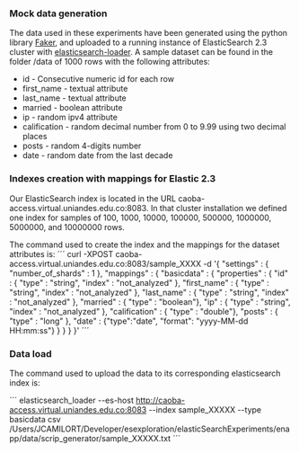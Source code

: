 ### Mock data generation

The data used in these experiments have been generated using the python library [Faker](https://github.com/joke2k/faker), and uploaded to a running instance of ElasticSearch 2.3 cluster with [elasticsearch-loader](https://github.com/Moshe/elasticsearch_loader). A sample dataset can be found in the folder /data of 1000 rows with the following attributes:

* id - Consecutive numeric id for each row
* first_name - textual attribute
* last_name - textual attribute 
* married - boolean attribute
* ip - random ipv4 attribute
* calification - random decimal number from 0 to 9.99 using two decimal places
* posts - random 4-digits number
* date - random date from the last decade


### Indexes creation with mappings for Elastic 2.3

Our ElasticSearch index is located in the URL caoba-access.virtual.uniandes.edu.co:8083. In that cluster installation we defined one index for samples of 100, 1000, 10000, 100000, 500000, 1000000, 5000000, and 10000000 rows. 

The command used to create the index and the mappings for the dataset attributes is:
´´´
curl -XPOST caoba-access.virtual.uniandes.edu.co:8083/sample_XXXX -d '{
    "settings" : {
        "number_of_shards" : 1
    },
    "mappings" : {
        "basicdata" : {
            "properties" : {
                "id" : { "type" : "string", "index" : "not_analyzed" },
                "first_name" : { "type" : "string", "index" : "not_analyzed" },
                "last_name" : { "type" : "string", "index" : "not_analyzed" },
                "married" : { "type" : "boolean"},
                "ip" : { "type" : "string", "index" : "not_analyzed" },
                "calification" : { "type" : "double"},
                "posts" : { "type" : "long" },
                "date" : {"type":"date", "format": "yyyy-MM-dd HH:mm:ss"}
            }
        }
    }
}'
´´´

### Data load

The command used to upload the data to its corresponding elasticsearch index is:

´´´
elasticsearch_loader --es-host http://caoba-access.virtual.uniandes.edu.co:8083 --index sample_XXXXX --type basicdata csv /Users/JCAMILORT/Developer/esexploration/elasticSearchExperiments/enapp/data/scrip_generator/sample_XXXXX.txt
´´´


